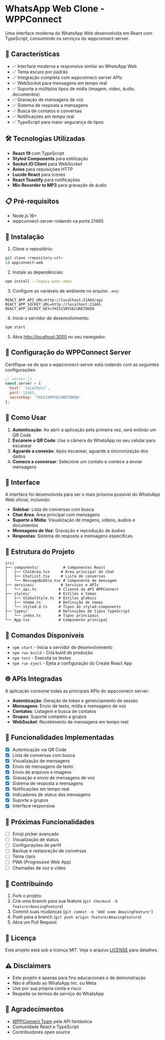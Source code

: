 # WhatsApp Web Clone - WPPConnect

Uma interface moderna do WhatsApp Web desenvolvida em React com TypeScript, consumindo os serviços do wppconnect-server.

## 🚀 Características

- ✅ Interface moderna e responsiva similar ao WhatsApp Web
- ✅ Tema escuro por padrão
- ✅ Integração completa com wppconnect-server APIs
- ✅ WebSocket para mensagens em tempo real
- ✅ Suporte a múltiplos tipos de mídia (imagem, vídeo, áudio, documentos)
- ✅ Gravação de mensagens de voz
- ✅ Sistema de resposta a mensagens
- ✅ Busca de contatos e conversas
- ✅ Notificações em tempo real
- ✅ TypeScript para maior segurança de tipos

## 🛠️ Tecnologias Utilizadas

- **React 19** com TypeScript
- **Styled Components** para estilização
- **Socket.IO Client** para WebSocket
- **Axios** para requisições HTTP
- **Lucide React** para ícones
- **React Toastify** para notificações
- **Mic Recorder to MP3** para gravação de áudio

## 📋 Pré-requisitos

- Node.js 16+ 
- wppconnect-server rodando na porta 21465

## 🔧 Instalação

1. Clone o repositório:
```bash
git clone <repository-url>
cd wppconnect-web
```

2. Instale as dependências:
```bash
npm install --legacy-peer-deps
```

3. Configure as variáveis de ambiente no arquivo `.env`:
```env
REACT_APP_API_URL=http://localhost:21465/api
REACT_APP_SOCKET_URL=http://localhost:21465
REACT_APP_SECRET_KEY=THISISMYSECURETOKEN
```

4. Inicie o servidor de desenvolvimento:
```bash
npm start
```

5. Abra [http://localhost:3000](http://localhost:3000) no seu navegador.

## 🔐 Configuração do WPPConnect Server

Certifique-se de que o wppconnect-server está rodando com as seguintes configurações:

```javascript
// server.js
const server = {
  host: 'localhost',
  port: 21465,
  secretKey: 'THISISMYSECURETOKEN'
};
```

## 📱 Como Usar

1. **Autenticação**: Ao abrir a aplicação pela primeira vez, será exibido um QR Code
2. **Escaneie o QR Code**: Use a câmera do WhatsApp no seu celular para escanear
3. **Aguarde a conexão**: Após escanear, aguarde a sincronização dos dados
4. **Comece a conversar**: Selecione um contato e comece a enviar mensagens

## 🎨 Interface

A interface foi desenvolvida para ser o mais próxima possível do WhatsApp Web oficial, incluindo:

- **Sidebar**: Lista de conversas com busca
- **Chat Area**: Área principal com mensagens
- **Suporte a Mídia**: Visualização de imagens, vídeos, áudios e documentos
- **Mensagens de Voz**: Gravação e reprodução de áudios
- **Respostas**: Sistema de resposta a mensagens específicas

## 📂 Estrutura do Projeto

```
src/
├── components/           # Componentes React
│   ├── ChatArea.tsx     # Área principal do chat
│   ├── ChatList.tsx     # Lista de conversas
│   └── MessageBubble.tsx # Componente de mensagem
├── services/            # Serviços e APIs
│   └── api.ts          # Cliente da API WPPConnect
├── styles/             # Estilos e temas
│   ├── GlobalStyle.ts  # Estilos globais
│   ├── theme.ts        # Definição de temas
│   └── styled.d.ts     # Tipos do styled-components
├── types/              # Definições de tipos TypeScript
│   └── index.ts        # Tipos principais
└── App.tsx             # Componente principal
```

## 🔧 Comandos Disponíveis

- `npm start` - Inicia o servidor de desenvolvimento
- `npm run build` - Cria build de produção
- `npm test` - Executa os testes
- `npm run eject` - Ejeta a configuração do Create React App

## 🌐 APIs Integradas

A aplicação consome todas as principais APIs do wppconnect-server:

- **Autenticação**: Geração de token e gerenciamento de sessão
- **Mensagens**: Envio de texto, mídia e mensagens de voz
- **Contatos**: Listagem e busca de contatos
- **Grupos**: Suporte completo a grupos
- **WebSocket**: Recebimento de mensagens em tempo real

## 🎯 Funcionalidades Implementadas

- [x] Autenticação via QR Code
- [x] Lista de conversas com busca
- [x] Visualização de mensagens
- [x] Envio de mensagens de texto
- [x] Envio de arquivos e imagens
- [x] Gravação e envio de mensagens de voz
- [x] Sistema de resposta a mensagens
- [x] Notificações em tempo real
- [x] Indicadores de status das mensagens
- [x] Suporte a grupos
- [x] Interface responsiva

## 🔮 Próximas Funcionalidades

- [ ] Emoji picker avançado
- [ ] Visualização de status
- [ ] Configurações de perfil
- [ ] Backup e restauração de conversas
- [ ] Tema claro
- [ ] PWA (Progressive Web App)
- [ ] Chamadas de voz e vídeo

## 🤝 Contribuindo

1. Fork o projeto
2. Crie uma branch para sua feature (`git checkout -b feature/AmazingFeature`)
3. Commit suas mudanças (`git commit -m 'Add some AmazingFeature'`)
4. Push para a branch (`git push origin feature/AmazingFeature`)
5. Abra um Pull Request

## 📄 Licença

Este projeto está sob a licença MIT. Veja o arquivo [LICENSE](LICENSE) para detalhes.

## ⚠️ Disclaimers

- Este projeto é apenas para fins educacionais e de demonstração
- Não é afiliado ao WhatsApp Inc. ou Meta
- Use por sua própria conta e risco
- Respeite os termos de serviço do WhatsApp

## 🙏 Agradecimentos

- [WPPConnect Team](https://github.com/wppconnect-team) pela API fantástica
- Comunidade React e TypeScript
- Contribuidores open source
